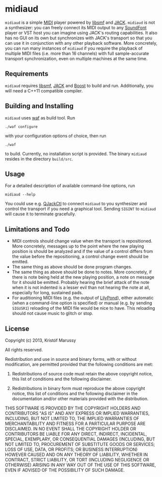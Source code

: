 midiaud
=======

`midiaud` is a simple [MIDI][midi] player powered by [libsmf][libsmf]
and [JACK][jack]. `midiaud` is not a synthesizer: you can freely
connect its MIDI output to any [SoundFont][soundfont] player or VST
host you can imagine using JACK's routing capabilities. It also has no
GUI on its own but synchronizes with JACK's transport so that you can
use it in conjunction with any other playback software. More
concretely, you can run many instances of `midiaud` if you require the
playback of multiple MIDI files (i.e. more than 16 channels) with full
sample-accurate transport synchronization, even on multiple machines
at the same time.

Requirements
------------

`midiaud` requires [libsmf][libsmf], [JACK][jack] and [Boost][boost]
to build and run. Additionally, you will need a C++11 compatible
compiler.

Building and Installing
-----------------------

`midiaud` uses [waf][waf] as build tool. Run

	./waf configure

with your configuration options of choice, then run

	./waf

to build. Currently, no installation script is provided. The binary
`midiaud` resides in the directory `build/src`.

Usage
-----

For a detailed description of available command-line options, run

	midiaud --help

You could use e.g. [QJackCtl][qjackctl] to connect `midiaud` to you
synthesizer and control the transport if you need a graphical
tool. Sending `SIGINT` to `midiaud` will cause it to terminate
gracefully.

Limitations and Todo
--------------------

* MIDI controls should change value when the transport is
  repositioned. More concretely, messages up to the point where the
  new playing position is should be analyzed and if the value of a
  control differs from the value before the repositioning, a control
  change event should be emitted.
* The same thing as above should be done program changes.
* The same thing as above should be done to notes. More concretely, if
  there is note being held at the new playing position, a note on
  message for it should be emitted. Probably hearing the brief attack
  of the note when it is not indented is a lesser evil than not
  hearing the note at all, especially for long, sustained pads.
* For auditioning MIDI files (e.g. the output of
  [LilyPond][lilypond]), either automatic (when a command-line option
  is specified) or manual (e.g. by sending `SIGUSR1`) reloading of the
  MIDI file would be nice to have. This reloading should not cause
  music to glitch or stop.

License
-------

Copyright (c) 2013, Kristóf Marussy

All rights reserved.

Redistribution and use in source and binary forms, with or without
modification, are permitted provided that the following conditions are
met:

1. Redistributions of source code must retain the above copyright
   notice, this list of conditions and the following disclaimer.

2. Redistributions in binary form must reproduce the above copyright
   notice, this list of conditions and the following disclaimer in the
   documentation and/or other materials provided with the
   distribution.

THIS SOFTWARE IS PROVIDED BY THE COPYRIGHT HOLDERS AND CONTRIBUTORS
"AS IS" AND ANY EXPRESS OR IMPLIED WARRANTIES, INCLUDING, BUT NOT
LIMITED TO, THE IMPLIED WARRANTIES OF MERCHANTABILITY AND FITNESS FOR
A PARTICULAR PURPOSE ARE DISCLAIMED. IN NO EVENT SHALL THE COPYRIGHT
HOLDER OR CONTRIBUTORS BE LIABLE FOR ANY DIRECT, INDIRECT, INCIDENTAL,
SPECIAL, EXEMPLARY, OR CONSEQUENTIAL DAMAGES (INCLUDING, BUT NOT
LIMITED TO, PROCUREMENT OF SUBSTITUTE GOODS OR SERVICES; LOSS OF USE,
DATA, OR PROFITS; OR BUSINESS INTERRUPTION) HOWEVER CAUSED AND ON ANY
THEORY OF LIABILITY, WHETHER IN CONTRACT, STRICT LIABILITY, OR TORT
(INCLUDING NEGLIGENCE OR OTHERWISE) ARISING IN ANY WAY OUT OF THE USE
OF THIS SOFTWARE, EVEN IF ADVISED OF THE POSSIBILITY OF SUCH DAMAGE.

[midi]: http://en.wikipedia.org/wiki/MIDI "MIDI from Wikipedia, the free encyclopedia"
[libsmf]: http://sourceforge.net/projects/libsmf/ "Standard MIDI File format library"
[jack]: http://jackaudio.org/ "JACK Audio Connection Kit"
[soundfont]: http://en.wikipedia.org/wiki/SoundFont "SoundFont from Wikipedia, the free encyclopedia"
[boost]: http://www.boost.org/ "Boost C++ Libraries"
[waf]: http://code.google.com/p/waf/ "waf - The meta build system"
[qjackctl]: http://qjackctl.sourceforge.net/ "QjackCtl JACK Audio Connection Kit - Qt GUI Interface"
[lilypond]: http://lilypond.org/ "LilyPond music engraving program"
